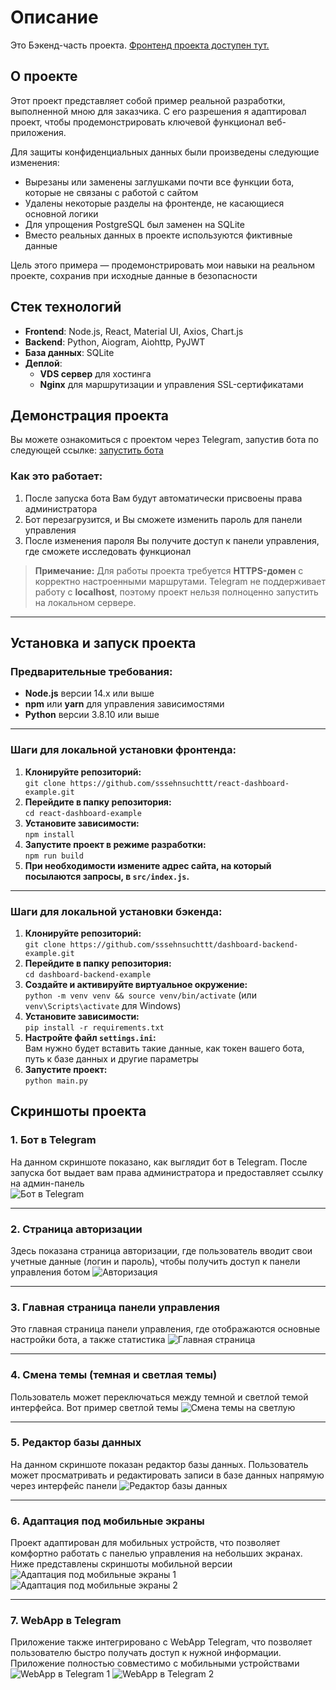 # Описание

Это Бэкенд-часть проекта. [Фронтенд проекта доступен тут.](https://github.com/sssehnsuchttt/react-dashboard-example/)

## О проекте

Этот проект представляет собой пример реальной разработки, выполненной мною для заказчика. С его разрешения я адаптировал проект, чтобы продемонстрировать ключевой функционал веб-приложения. 

Для защиты конфиденциальных данных были произведены следующие изменения:

- Вырезаны или заменены заглушками почти все функции бота, которые не связаны с работой с сайтом
- Удалены некоторые разделы на фронтенде, не касающиеся основной логики
- Для упрощения PostgreSQL был заменен на SQLite
- Вместо реальных данных в проекте используются фиктивные данные

Цель этого примера — продемонстрировать мои навыки на реальном проекте, сохранив при исходные данные в безопасности

## Стек технологий

- **Frontend**: Node.js, React, Material UI, Axios, Chart.js
- **Backend**: Python, Aiogram, Aiohttp, PyJWT
- **База данных**: SQLite
- **Деплой**:
  - **VDS сервер** для хостинга
  - **Nginx** для маршрутизации и управления SSL-сертификатами
  
## Демонстрация проекта

Вы можете ознакомиться с проектом через Telegram, запустив бота по следующей ссылке: [запустить бота](https://t.me/test081024_bot?start=set_new_admin)

### Как это работает:
1. После запуска бота Вам будут автоматически присвоены права администратора
2. Бот перезагрузится, и Вы сможете изменить пароль для панели управления
3. После изменения пароля Вы получите доступ к панели управления, где сможете исследовать функционал

> **Примечание:** Для работы проекта требуется **HTTPS-домен** с корректно настроенными маршрутами. Telegram не поддерживает работу с **localhost**, поэтому проект нельзя полноценно запустить на локальном сервере.

---

## Установка и запуск проекта

### Предварительные требования:
- **Node.js** версии 14.x или выше
- **npm** или **yarn** для управления зависимостями
- **Python** версии 3.8.10 или выше

---

### Шаги для локальной установки фронтенда:

1. **Клонируйте репозиторий:**<br/>
  `git clone https://github.com/sssehnsuchttt/react-dashboard-example.git`
2. **Перейдите в папку репозитория:**</br>
  `cd react-dashboard-example`
3. **Установите зависимости:**<br/>
   `npm install`
4. **Запустите проект в режиме разработки:**<br/>
   `npm run build`
5. **При необходимости измените адрес сайта, на который посылаются запросы, в `src/index.js`.**

---

### Шаги для локальной установки бэкенда:

1. **Клонируйте репозиторий:**<br/>
  `git clone https://github.com/sssehnsuchttt/dashboard-backend-example.git`
2. **Перейдите в папку репозитория:**</br>
  `cd dashboard-backend-example`
3. **Создайте и активируйте виртуальное окружение:**<br/>
   `python -m venv venv && source venv/bin/activate` (или `venv\Scripts\activate` для Windows)
4. **Установите зависимости:**<br/>
   `pip install -r requirements.txt`
5. **Настройте файл `settings.ini`:**<br/>
   Вам нужно будет вставить такие данные, как токен вашего бота, путь к базе данных и другие параметры
6. **Запустите проект:**<br/>
   `python main.py`

## Скриншоты проекта

### 1. Бот в Telegram
На данном скриншоте показано, как выглядит бот в Telegram. После запуска бот выдает вам права администратора и предоставляет ссылку на админ-панель<br/>
![Бот в Telegram](screenshots/image1.png)

---

### 2. Страница авторизации
Здесь показана страница авторизации, где пользователь вводит свои учетные данные (логин и пароль), чтобы получить доступ к панели управления ботом
![Авторизация](screenshots/image2.png)

---

### 3. Главная страница панели управления
Это главная страница панели управления, где отображаются основные настройки бота, а также статистика
![Главная страница](screenshots/image3.png)

---

### 4. Смена темы (темная и светлая темы)
Пользователь может переключаться между темной и светлой темой интерфейса. Вот пример светлой темы
![Смена темы на светлую](screenshots/image4.png)

---

### 5. Редактор базы данных
На данном скриншоте показан редактор базы данных. Пользователь может просматривать и редактировать записи в базе данных напрямую через интерфейс панели
![Редактор базы данных](screenshots/image5.png)

---

### 6. Адаптация под мобильные экраны
Проект адаптирован для мобильных устройств, что позволяет комфортно работать с панелью управления на небольших экранах. Ниже представлены скриншоты мобильной версии<br/>
![Адаптация под мобильные экраны 1](screenshots/image6.png) ![Адаптация под мобильные экраны 2](screenshots/image7.png)

---

### 7. WebApp в Telegram
Приложение также интегрировано с WebApp Telegram, что позволяет пользователю быстро получать доступ к нужной информации. Приложение полностью совместимо с мобильными устройствами<br/>
![WebApp в Telegram 1](screenshots/image8.png) ![WebApp в Telegram 2](screenshots/image9.png)

